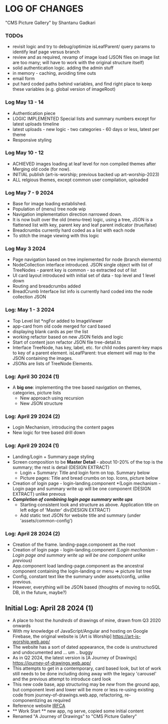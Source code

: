 
# LOG OF CHANGES #
"CMS Picture Gallery" by Shantanu Gadkari
### TODOs
- revisit logic and try to debug/optimize isLeafParent/ query params to identify leaf page versus branch
- review and as required, revamp of image load (JSON files on image list are too many; will have to work with the original structure itself)
- solid authentication logic. adding the admin stuff 
- in memory - caching, avoiding time outs
- email form 
- put hard coded paths behind variables, and find right place to keep these variables (e.g. global version of imageRoot)
### Log May 13 - 14
- Authentication piece
- LOGIC IMPLEMENTED Special lists and summary numbers  except for latest uploads timeline
- latest uploads - new logic - two categories - 60 days or less, latest per theme
- Responsive styling
### Log May 10 - 12
- ACHIEVED images loading at leaf level for non compiled themes after Merging old code (for now).
- INITIAL publish (art-is-worship; previous backed up art-worship-2023)
- ALL relgious themes, except common user compilation, uploaded
### Log May 7 - 9 2024
- Base for image loading established.
- Population of (menu) tree node wip
- Navigation implementation direction narrowed down.
- It is now built over the old (menu-tree) logic, using a tree, JSON is a flattened list with key, parent key and leaf parent indicator (true/false)
- Breadcrumbs currently hard coded as a list with each node
- To stitch the image viewing with this logic
### Log May 3 2024
- Page navigation based on tree implemented for node (branch elements)
- NodeCollection interface introduced. JSON single object with list of TreeNodes - parent key is common - so extracted out of list
- UI card layout introduced with initial set of data - top level and 1 level down
- Routing and breadcrumbs added
- BreadCrumb Interface list info is currently hard coded into the node collection JSON
### Log: May 1 - 3 2024
- Top Level list *ngFor added to ImageViewer
- app-card from old code merged for card based
- displaying blank cards as per the list
- working refactor based on new JSON fields and logic
- Start of content json refactor  JSON file tree-detail.ts
- Interface TreeNode, has key, label, etc. for child nodes parent-key maps to key of a parent element. isLeafParent: true element will map to the JSON containing the images.
- JSONs are lists of TreeNode Elements. 
### Log: April 30 2024 (1)
- A **big one**: implementing the tree based navigation on themes, categories, picture lists
  - New approach using recursion 
  - New JSON structure 
### Log: April 29 2024 (2)
- Login Mechanism, introducing the content pages
- New logic for tree based drill down
### Log: April 29 2024 (1)
- Landing/Login + Summary page styling 
- Screen composition to be **Master Detail** - about 10-20% of the top is the summary; the rest is detail (DESIGN EXTRACT)
  - Login + Summary: Title and login form on top. Summary below
  - Picture pages: Title and bread crumbs on top. Icons, picture below
- Creation of login page - login-landing.component *(Login mechanism - Login page and summary write up will be one component (DESIGN EXTRACT) unlike prevous
- ***Completion of combining login page  summary write ups***
  - Starting consistent look and structure as above. Application title on left edge of 'Master' div(DESIGN EXTRACT) 
  - Add static text JSON for website title and summary (under 'assets/common-config')
### Log: April 28 2024 (2)
- Creation of the frame. landing-page.component as the root
- Creation of login page - login-landing.component *(Login mechanism - Login page and summary write up will be one component  unlike previous)*
- App.component load landing-page.component as the ancestral component containing the login-landing or menu => picture list tree
- Config, constant text like the summary under assets/config, unlike previous.
- However, everything will be JSON based (thoughts of moving to noSQL DB, in the future, maybe?)
## Initial Log: April 28 2024 (1)
- A place to host the *hundreds* of drawings of mine, drawn from Q3 2020 onwards
- With my knowledge of JavaScript/Angular and hosting on Google Firebase, the original website is 
[Art is Worship] https://art-is-worship.web.app/ 
- The website has a sort of dated appearance, the code is unstructured and undocumented and ... um .. buggy
- As in Q2 2024, the latest version is [A Journey of Drawings] https://journey-of-drawings.web.app/
- This attempts to get in a contemporary, card based look, but lot of work still needs to be done including doing away with the legacy 'carousel' and the previous attempt to  introduce card look
- This new code base, app structuring may be *new* from the ground app, but component level and lower will be more or less re-using existing code from journey-of-drawings.web.app, refactoring, re-componentizing as required
- Reference website [IRFCA](https://irfca.org/)
- ** Work Start ** new app, ng serve, copied some initial content 
- Renamed "A Journey of Drawings" to "CMS Picture Gallery"
